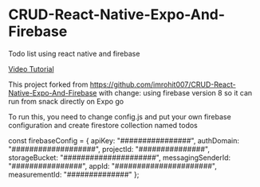 # CRUD-React-Native-Expo-And-Firebase
Todo list using react native and firebase

<a href="https://www.youtube.com/watch?v=sc7RNl2YZHY" rel="nofollow">Video Tutorial</a>

This project forked from https://github.com/imrohit007/CRUD-React-Native-Expo-And-Firebase
with change: using firebase version 8 so it can run from snack directly on Expo go

To run this, you need to change config.js and put your own firebase configuration and create firestore collection named todos

const firebaseConfig = {
  apiKey: "################",
  authDomain: "###################",
  projectId: "###############",
  storageBucket: "#####################",
  messagingSenderId: "################",
  appId: "######################",
  measurementId: "##############"
};